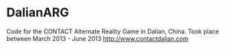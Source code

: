 DalianARG
=========

Code for the CONTACT Alternate Reality Game in Dalian, China. Took place between March 2013 - June 2013
http://www.contactdalian.com

